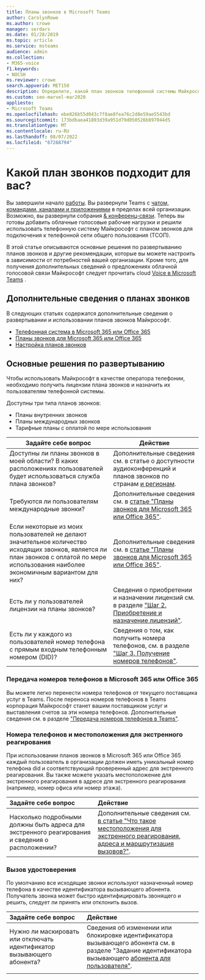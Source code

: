 ```yaml
---
title: Планы звонков в Microsoft Teams
author: CarolynRowe
ms.author: crowe
manager: serdars
ms.date: 01/28/2019
ms.topic: article
ms.service: msteams
audience: admin
ms.collection:
- M365-voice
f1.keywords:
- NOCSH
ms.reviewer: crowe
search.appverid: MET150
description: Определите, какой план звонков телефонной системы Майкрософт лучше всего подходит для вашей организации в Облачной голосовой связи в Teams.
ms.custom: seo-marvel-mar2020
appliesto:
- Microsoft Teams
ms.openlocfilehash: ebe826b55d043c7f8ae8fea76c2d8e59ae5543bd
ms.sourcegitcommit: 173bdbaea41893d39a951d79d050526b897044d5
ms.translationtype: MT
ms.contentlocale: ru-RU
ms.lasthandoff: 08/07/2022
ms.locfileid: "67268794"
---
```

# <a name="which-calling-plan-is-right-for-you"></a>Какой план звонков подходит для вас?

Вы завершили начало [работы](get-started-with-teams-quick-start.md). Вы развернули Teams с [чатом, командами, каналами и приложениями](deploy-chat-teams-channels-microsoft-teams-landing-page.md) в пределах всей организации. Возможно, вы развернули собрания [& конференц-связи](deploy-meetings-microsoft-teams-landing-page.md). Теперь вы готовы добавить облачные голосовые рабочие нагрузки и решили использовать телефонную систему Майкрософт с планом звонков для подключения к телефонной сети общего пользования (ТСОП).

В этой статье описываются основные решения по развертыванию планов звонков и другие рекомендации, которые вы можете настроить в зависимости от потребностей вашей организации. Кроме того, для получения дополнительных сведений о предложениях облачной голосовой связи Майкрософт следует прочитать cloud [Voice в Microsoft Teams](cloud-voice-landing-page.md) .

## <a name="learn-more-about-calling-plans"></a>Дополнительные сведения о планах звонков

В следующих статьях содержатся дополнительные сведения о развертывании и использовании планов звонков Майкрософт.

- [Телефонная система в Microsoft 365 или Office 365](what-is-phone-system-in-office-365.md)
- [Планы звонков для Microsoft 365 или Office 365](calling-plans-for-office-365.md)
- [Настройка планов звонков](set-up-calling-plans.md)

## <a name="core-deployment-decisions"></a>Основные решения по развертыванию

Чтобы использовать Майкрософт в качестве оператора телефонии, необходимо получить лицензии плана звонков и назначить их пользователям телефонной системы.

Доступны три типа планов звонков:

- Планы внутренних звонков
- Планы международных звонков
- Тарифные планы с оплатой по мере использования

| Задайте себе вопрос | Действие |
|--------------|--------|
| Доступны ли планы звонков в моей области? В каких расположениях пользователей будет использоваться служба плана звонков? | Дополнительные сведения см. в статье о доступности аудиоконференций и планов звонков по странам [и регионам](country-and-region-availability-for-audio-conferencing-and-calling-plans/country-and-region-availability-for-audio-conferencing-and-calling-plans.md). |
| Требуются ли пользователям международные звонки? | Дополнительные сведения см. в [статье "Планы звонков для Microsoft 365 или Office 365"](calling-plans-for-office-365.md). |
| Если некоторые из моих пользователей не делают значительное количество исходящих звонков, является ли план звонков с оплатой по мере использования наиболее экономичным вариантом для них? | Дополнительные сведения см. в [статье "Планы звонков для Microsoft 365 или Office 365"](calling-plans-for-office-365.md). |
| Есть ли у пользователей лицензии на планы звонков? | Сведения о приобретении и назначении лицензий см. в разделе ["Шаг 2. Приобретение и назначение лицензий"](set-up-calling-plans.md#step-2-buy-and-assign-licenses). |
| Есть ли у каждого из пользователей номер телефона с прямым входным телефонным номером (DID)? | Сведения о том, как получить номера телефонов, см. в разделе ["Шаг 3. Получение номеров телефонов"](set-up-calling-plans.md#step-3-get-phone-numbers). |

### <a name="transfer-phone-numbers-to-microsoft-365-or-office-365"></a>Передача номеров телефонов в Microsoft 365 или Office 365

Вы можете легко перенести номера телефонов от текущего поставщика услуг в Teams. После переноса номеров телефонов в Teams корпорация Майкрософт станет вашим поставщиком услуг и выставления счетов за эти номера телефонов. Дополнительные сведения см. в разделе ["Передача номеров телефонов в Teams"](phone-number-calling-plans/transfer-phone-numbers-to-teams.md).

### <a name="phone-numbers-and-emergency-locations"></a>Номера телефонов и местоположения для экстренного реагирования

При использовании планов звонков в Microsoft 365 или Office 365 каждый пользователь в организации должен иметь уникальный номер телефона did и соответствующий проверенный адрес для экстренного реагирования. Вы также можете указать местоположение для экстренного реагирования в адресе для экстренного реагирования (например, номер офиса или номер этажа).

|Задайте себе вопрос|Действие |
|:------------|:-------|
|Насколько подробными должны быть адреса для экстренного реагирования и сведения о расположении? |Дополнительные сведения см. [в статье "Что такое местоположения для экстренного реагирования, адреса и маршрутизация вызовов?"](/SkypeForBusiness/what-are-calling-plans-in-office-365/what-are-emergency-locations-addresses-and-call-routing).

### <a name="calling-identity"></a>Вызов удостоверения

По умолчанию все исходящие звонки используют назначенный номер телефона в качестве идентификатора вызывающего абонента. Получатель звонка может быстро идентифицировать звонящего и решить, следует ли принять или отклонить вызов.

|Задайте себе вопрос|Действие |
|:------------|:-------|
|Нужно ли маскировать или отключать идентификатор вызывающего абонента? | Сведения об изменении или блокировке идентификатора вызывающего абонента см. в разделе "Задание идентификатора вызывающего [абонента для пользователя"](set-the-caller-id-for-a-user.md). |
|||

